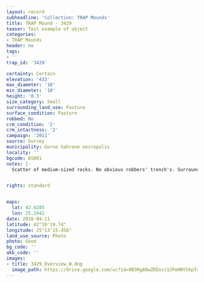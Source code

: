 ```yaml
---
layout: record
subheadline: 'Collection: TRAP Mounds'
title: TRAP Mound - 3429
teaser: Test example of object
categories:
- TRAP Mounds
header: no
tags:
- ''
trap_id: '3429'

certainty: Certain
elevation: '433'
max_diameter: '10'
min_diameter: '10'
height: '0.3'
size_category: Small
surrounding_land_use: Pasture
surface_condition: Pasture
robbed: No
crm_condition: '2'
crm_intactness: '2'
campaign: '2011'
source: Survey
municipality: Gorno Sahrane necropolis
locality: ''
bgcode: DS001
notes: |-
  Scatter of medium-sized rocks. No obvious robbers' trench's. Surrounded by 3 other mounds.


rights: standard


maps:
  lat: 42.6285
  lon: 25.2442
date: 2018-04-11
latitude: 42°39'19.74"
longitude: 25°13'15.456"
land_use_source: Photo
photo: Good
bg_code: ''
akb_code: ''
images:
- title: 3429_Overview_W.dng
  image_path: https://drive.google.com/uc?id=0B3Rg88wZDQscc1JPeHNYSkpTcFk
---
```

